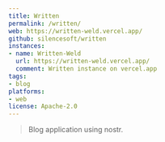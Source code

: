 ```yaml
---
title: Written
permalink: /written/
web: https://written-weld.vercel.app/
github: silencesoft/written
instances:
- name: Written-Weld 
  url: https://written-weld.vercel.app/
  comment: Written instance on vercel.app
tags:
- blog
platforms:
- web
license: Apache-2.0
---
```


> Blog application using nostr.